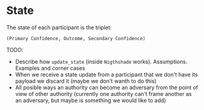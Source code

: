 # State

The state of each participant is the triplet:

`(Primary Confidence, Outcome, Secondary Confidence)`

TODO:

* Describe how `update_state` (inside `Nigthshade` works). Assumptions. Examples and corner cases
* When we receive a state update from a participant that we don't have its payload we discard it (maybe we don't wanth to do this)
* All posible ways an authority can become an adversary from the point of view of other authority (currently one authority can't frame another as an adversary, but maybe is something we would like to add)
